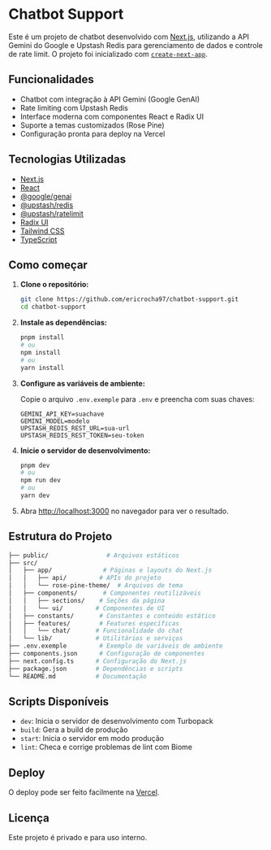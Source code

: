 
# Chatbot Support

Este é um projeto de chatbot desenvolvido com [Next.js](https://nextjs.org), utilizando a API Gemini do Google e Upstash Redis para gerenciamento de dados e controle de rate limit. O projeto foi inicializado com [`create-next-app`](https://nextjs.org/docs/app/api-reference/cli/create-next-app).

## Funcionalidades

- Chatbot com integração à API Gemini (Google GenAI)
- Rate limiting com Upstash Redis
- Interface moderna com componentes React e Radix UI
- Suporte a temas customizados (Rose Pine)
- Configuração pronta para deploy na Vercel

## Tecnologias Utilizadas

- [Next.js](https://nextjs.org/)
- [React](https://react.dev/)
- [@google/genai](https://www.npmjs.com/package/@google/genai)
- [@upstash/redis](https://www.npmjs.com/package/@upstash/redis)
- [@upstash/ratelimit](https://www.npmjs.com/package/@upstash/ratelimit)
- [Radix UI](https://www.radix-ui.com/)
- [Tailwind CSS](https://tailwindcss.com/)
- [TypeScript](https://www.typescriptlang.org/)

## Como começar

1. **Clone o repositório:**

   ```bash
   git clone https://github.com/ericrocha97/chatbot-support.git
   cd chatbot-support
   ```

2. **Instale as dependências:**

   ```bash
   pnpm install
   # ou
   npm install
   # ou
   yarn install
   ```

3. **Configure as variáveis de ambiente:**

   Copie o arquivo `.env.exemple` para `.env` e preencha com suas chaves:

   ```env
   GEMINI_API_KEY=suachave
   GEMINI_MODEL=modelo
   UPSTASH_REDIS_REST_URL=sua-url
   UPSTASH_REDIS_REST_TOKEN=seu-token
   ```

4. **Inicie o servidor de desenvolvimento:**

   ```bash
   pnpm dev
   # ou
   npm run dev
   # ou
   yarn dev
   ```

5. Abra [http://localhost:3000](http://localhost:3000) no navegador para ver o resultado.

## Estrutura do Projeto

```bash
├── public/                # Arquivos estáticos
├── src/
│   ├── app/              # Páginas e layouts do Next.js
│   │   ├── api/         # APIs do projeto
│   │   └── rose-pine-theme/  # Arquivos de tema
│   ├── components/       # Componentes reutilizáveis
│   │   ├── sections/    # Seções da página
│   │   └── ui/         # Componentes de UI
│   ├── constants/       # Constantes e conteúdo estático
│   ├── features/        # Features específicas
│   │   └── chat/       # Funcionalidade do chat
│   └── lib/            # Utilitários e serviços
├── .env.exemple         # Exemplo de variáveis de ambiente
├── components.json      # Configuração de componentes
├── next.config.ts      # Configuração do Next.js
├── package.json        # Dependências e scripts
└── README.md           # Documentação
```

## Scripts Disponíveis

- `dev`: Inicia o servidor de desenvolvimento com Turbopack
- `build`: Gera a build de produção
- `start`: Inicia o servidor em modo produção
- `lint`: Checa e corrige problemas de lint com Biome

## Deploy

O deploy pode ser feito facilmente na [Vercel](https://vercel.com/new?utm_medium=default-template&filter=next.js&utm_source=create-next-app&utm_campaign=create-next-app-readme).

## Licença

Este projeto é privado e para uso interno.

